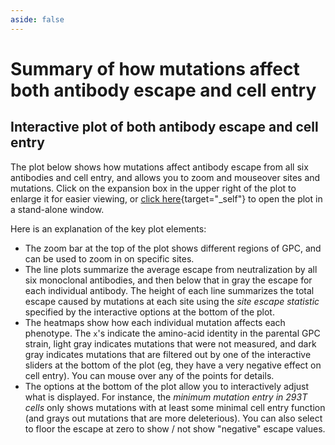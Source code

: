 ```yaml
---
aside: false
---
```


# Summary of how mutations affect both antibody escape and cell entry

## Interactive plot of both antibody escape and cell entry
The plot below shows how mutations affect antibody escape from all six antibodies and cell entry, and allows you to zoom and mouseover sites and mutations. 
Click on the expansion box in the upper right of the plot to enlarge it for easier viewing, or [click here](/htmls/phenotypes_faceted.html){target="_self"} to open the plot in a stand-alone window.

<Figure caption="Interactive plot showing effects of mutations on all phenotypes">
    <Altair :showShadow="true" :spec-url="'htmls/phenotypes_faceted.html'"></Altair>
</Figure>

Here is an explanation of the key plot elements:
 - The zoom bar at the top of the plot shows different regions of GPC, and can be used to zoom in on specific sites.
 - The line plots summarize the average escape from neutralization by all six monoclonal antibodies, and then below that in gray the escape for each individual antibody. The height of each line summarizes the total escape caused by mutations at each site using the *site escape statistic* specified by the interactive options at the bottom of the plot.
  - The heatmaps show how each individual mutation affects each phenotype. The `x`'s indicate the amino-acid identity in the parental GPC strain, light gray indicates mutations that were not measured, and dark gray indicates mutations that are filtered out by one of the interactive sliders at the bottom of the plot (eg, they have a very negative effect on cell entry). You can mouse over any of the points for details.
  - The options at the bottom of the plot allow you to interactively adjust what is displayed. For instance, the *minimum mutation entry in 293T cells* only shows mutations with at least some minimal cell entry function (and grays out mutations that are more deleterious). You can also select to floor the escape at zero to show / not show "negative" escape values.
